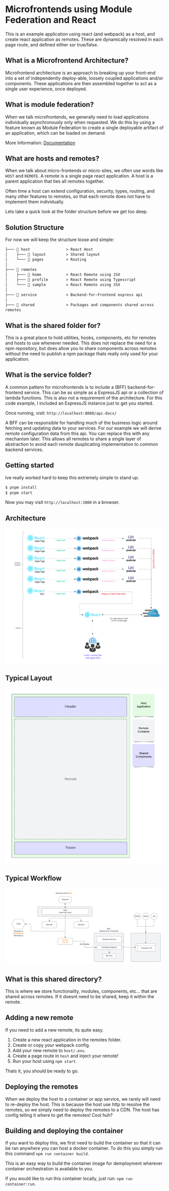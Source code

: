 # Microfrontends using Module Federation and React
This is an example application using react (and webpack) as a host, and create react application as remotes. These are dynamically resolved in each page route, and defined either ssr true/false.


## What is a Microfrontend Architecture?

Microfrontend architecture is an approach to breaking up your front-end into a set of independently deploy-able, loosely coupled applications and/or components. These applications are then assembled together to act as a single user experience, once deployed.

## What is module federation?

When we talk microfrontends, we generally need to load applications individually asynchronously only when requested. We do this by using a feature known as Module Federation to create a single deployable artifact of an application, which can be loaded on demand. 

More Information: [Documentation](https://webpack.js.org/concepts/module-federation/)

## What are hosts and remotes?

When we talk about micro-frontends or micro-sites, we often use words like `HOST` and `REMOTE`. A remote is a single page react application. A host is a parent application that ties all remotes together.

Often time a host can extend configuration, security, types, routing, and many other features to remotes, so that each remote does not have to implement them individually.

Lets take a quick look at the folder structure before we get too deep.

## Solution Structure

For now we will keep the structure loose and simple:

```
├─── 📁 host                > React Host
│    ├─── 📁 layout         > Shared layout
│    └─── 📁 pages          > Routing
│
├─── 📁 remotes
│    ├─── 📁 home           > React Remote using JSX
│    ├─── 📁 profile        > React Remote using Typescript
│    └─── 📁 sample         > React Remote using JSX
│
├─── 📁 service             > Backend-for-Frontend express api
│
├─── 📁 shared              > Packages and components shared across remotes
```

## What is the shared folder for?

This is a great place to hold utilities, hooks, components, etc for remotes and hosts to use whenever needed. This does not replace the need for a npm repository, but does allow you to share components across remotes without the need to publish a npm package thats really only used for your application.

## What is the service folder?

A common pattern for microfrontends is to include a (BFF) backend-for-frontend service. This can be as simple as a ExpressJS api or a collection of lambda functions. This is also not a requirement of the architecture. For this code example, I included an ExpressJS instance just to get you started.

Once running, visit: `http://localhost:8080/api-docs/`

A BFF can be responsible for handling much of the business logic around fetching and updating data to your services. For our example we will derive remote configuration data from this api. You can replace this with any mechanism later. This allows all remotes to share a single layer of abstraction to avoid each remote dusplicating implementation to common backend services.


## Getting started
Ive really worked hard to keep this extremely simple to stand up.

```bash
$ pnpm install
$ pnpm start
```

Now you may visit `http://localhost:3000` in a browser.

## Architecture

![Diagram](.docs/Microfrontends.png)

## Typical Layout

![Diagram](.docs/Microfrontends_Visual.png)

## Typical Workflow

 ![Diagram](.docs/Diagram-Micro-Frontends.png)


## What is this shared directory?

This is where we store functionality, modules, components, etc... that are shared across remotes. If it doesnt need to be shared, keep it within the remote.

## Adding a new remote
If you need to add a new remote, its quite easy. 

1) Create a new react application in the remotes folder.
2) Create or copy your webpack config.
3) Add your new remote to `host/.env`.
4) Create a page route in `host` and inject your remote!
5) Run your host using `npm start`.

Thats it, you should be ready to go.

## Deploying the remotes

When we deploy the host to a container or app service, we rarely will need to re-deploy the host. This is because the host use http to resolve the remotes, so we simply need to deploy the remotes to a CDN. The host has config telling it where to get the remotes! Cool huh?

## Building and deploying the container

If you want to deploy this, we first need to build the container so that it can be ran anywhere you can host a docker container. To do this you simply run this command `npm run container build`.

This is an easy way to build the container image for demployment wherever container orchestration is available to you.

If you would like to run this container locally, just run: `npm run container:run`.
